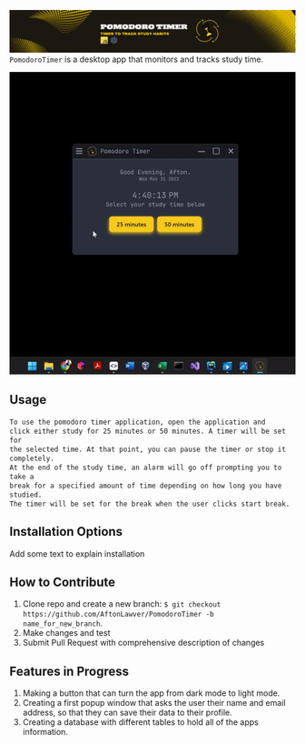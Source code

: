 ![Image not found!](assets/images/banner.png)
`PomodoroTimer` is a desktop app that monitors and tracks study time.

![](assets/videos/pomodoro_timer_video.gif)

**Usage**
---

```
To use the pomodoro timer application, open the application and
click either study for 25 minutes or 50 minutes. A timer will be set for 
the selected time. At that point, you can pause the timer or stop it completely.
At the end of the study time, an alarm will go off prompting you to take a 
break for a specified amount of time depending on how long you have studied.
The timer will be set for the break when the user clicks start break.
```

**Installation Options**
---

Add some text to explain installation

**How to Contribute**
---

1. Clone repo and create a new branch: `$ git checkout https://github.com/AftonLawver/PomodoroTimer -b name_for_new_branch`.
2. Make changes and test
3. Submit Pull Request with comprehensive description of changes

**Features in Progress**
---

1. Making a button that can turn the app from dark mode to light mode.
2. Creating a first popup window that asks the user their name and email address, so that they can save their
data to their profile. 
3. Creating a database with different tables to hold all of the apps information.